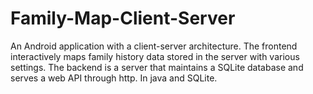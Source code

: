 # Family-Map-Client-Server
An Android application with a client-server architecture. The frontend interactively maps family history data stored in the server with various settings. The backend is a server that maintains a SQLite database and serves a web API through http. In java and SQLite.
